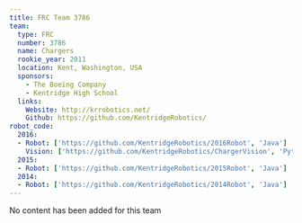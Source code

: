 ```yaml
---
title: FRC Team 3786
team:
  type: FRC
  number: 3786
  name: Chargers
  rookie_year: 2011
  location: Kent, Washington, USA
  sponsors:
    - The Boeing Company
    - Kentridge High School
  links:
    Website: http://krrobotics.net/
    Github: https://github.com/KentridgeRobotics/
robot_code:
  2016:
  - Robot: ['https://github.com/KentridgeRobotics/2016Robot', 'Java']
    Vision: ['https://github.com/KentridgeRobotics/ChargerVision', 'Python']
  2015:
  - Robot: ['https://github.com/KentridgeRobotics/2015Robot', 'Java']
  2014:
  - Robot: ['https://github.com/KentridgeRobotics/2014Robot', 'Java']
---
```

No content has been added for this team
